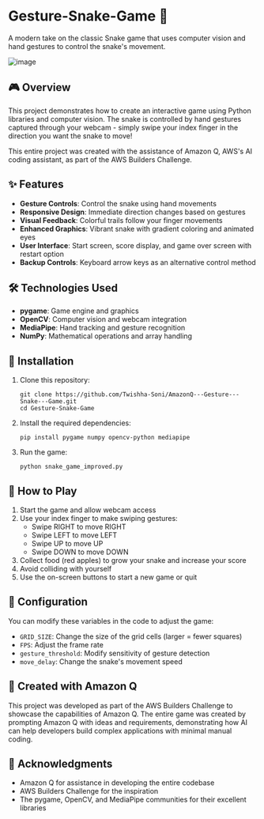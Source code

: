 # Gesture-Snake-Game 🐍

A modern take on the classic Snake game that uses computer vision and hand gestures to control the snake's movement.

![image](https://github.com/user-attachments/assets/a6d96d13-27f3-42b7-a290-12a1c257da85)


## 🎮 Overview

This project demonstrates how to create an interactive game using Python libraries and computer vision. The snake is controlled by hand gestures captured through your webcam - simply swipe your index finger in the direction you want the snake to move!

This entire project was created with the assistance of Amazon Q, AWS's AI coding assistant, as part of the AWS Builders Challenge.

## ✨ Features

- **Gesture Controls**: Control the snake using hand movements
- **Responsive Design**: Immediate direction changes based on gestures
- **Visual Feedback**: Colorful trails follow your finger movements
- **Enhanced Graphics**: Vibrant snake with gradient coloring and animated eyes
- **User Interface**: Start screen, score display, and game over screen with restart option
- **Backup Controls**: Keyboard arrow keys as an alternative control method

## 🛠️ Technologies Used

- **pygame**: Game engine and graphics
- **OpenCV**: Computer vision and webcam integration
- **MediaPipe**: Hand tracking and gesture recognition
- **NumPy**: Mathematical operations and array handling

## 🚀 Installation

1. Clone this repository:
   ```
   git clone https://github.com/Twishha-Soni/AmazonQ---Gesture---Snake---Game.git
   cd Gesture-Snake-Game
   ```

2. Install the required dependencies:
   ```
   pip install pygame numpy opencv-python mediapipe
   ```

3. Run the game:
   ```
   python snake_game_improved.py
   ```

## 🎯 How to Play

1. Start the game and allow webcam access
2. Use your index finger to make swiping gestures:
   - Swipe RIGHT to move RIGHT
   - Swipe LEFT to move LEFT
   - Swipe UP to move UP
   - Swipe DOWN to move DOWN
3. Collect food (red apples) to grow your snake and increase your score
4. Avoid colliding with yourself
5. Use the on-screen buttons to start a new game or quit

## 🔧 Configuration

You can modify these variables in the code to adjust the game:
- `GRID_SIZE`: Change the size of the grid cells (larger = fewer squares)
- `FPS`: Adjust the frame rate
- `gesture_threshold`: Modify sensitivity of gesture detection
- `move_delay`: Change the snake's movement speed

## 🌟 Created with Amazon Q

This project was developed as part of the AWS Builders Challenge to showcase the capabilities of Amazon Q. The entire game was created by prompting Amazon Q with ideas and requirements, demonstrating how AI can help developers build complex applications with minimal manual coding.

## 🙏 Acknowledgments

- Amazon Q for assistance in developing the entire codebase
- AWS Builders Challenge for the inspiration
- The pygame, OpenCV, and MediaPipe communities for their excellent libraries
